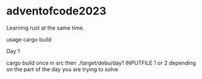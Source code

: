 # adventofcode2023
Learning rust at the same time. 

usage cargo build

Day 1 

cargo build 
once in src 
then 
./target/debu/day1 INPUTFILE 1 or 2 depending on the part of the day you are trying to solve
